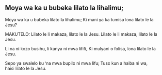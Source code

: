 ## Moya wa ka u bubeka lilato la lihalimu;

Moya wa ka u bubeka lilato la lihalimu;
Ki mani ya ka tumisa lona lilato le la Jesu?

MAKUTELO:
Lilato le li makaza, lilato le la Jesu.
Lilato le li makaza, lilato le la Jesu.


Li na ni kozo busihu, li kanya ni mwa lififi,
Ki mulyani o folisa, lona lilato le la Jesu.


Sepo ya swalelo ku ‘na mwa bupilo ni mwa lifu;
Tuso kun a haiba ni wa, haisi lilato le la Jesu.


